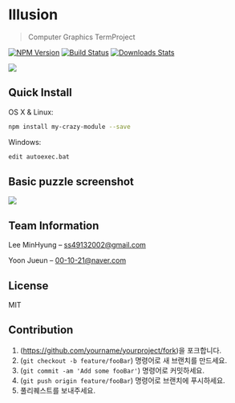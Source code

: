 # Illusion
> Computer Graphics TermProject

[![NPM Version][npm-image]][npm-url]
[![Build Status][travis-image]][travis-url]
[![Downloads Stats][npm-downloads]][npm-url]


![](../header.png)

## Quick Install

OS X & Linux:

```sh
npm install my-crazy-module --save
```

Windows:

```sh
edit autoexec.bat
```

## Basic puzzle screenshot

<img src="https://user-images.githubusercontent.com/50310635/196859049-ac31e913-12fb-48b5-9f55-b17fac2b6e4d.gif" >



## Team Information

Lee MinHyung – ss49132002@gmail.com

Yoon Jueun      – 00-10-21@naver.com


## License

MIT

## Contribution

1. (<https://github.com/yourname/yourproject/fork>)을 포크합니다.
2. (`git checkout -b feature/fooBar`) 명령어로 새 브랜치를 만드세요.
3. (`git commit -am 'Add some fooBar'`) 명령어로 커밋하세요.
4. (`git push origin feature/fooBar`) 명령어로 브랜치에 푸시하세요. 
5. 풀리퀘스트를 보내주세요.

<!-- Markdown link & img dfn's -->
[npm-image]: https://img.shields.io/npm/v/datadog-metrics.svg?style=flat-square
[npm-url]: https://npmjs.org/package/datadog-metrics
[npm-downloads]: https://img.shields.io/npm/dm/datadog-metrics.svg?style=flat-square
[travis-image]: https://img.shields.io/travis/dbader/node-datadog-metrics/master.svg?style=flat-square
[travis-url]: https://travis-ci.org/dbader/node-datadog-metrics
[wiki]: https://github.com/yourname/yourproject/wiki

